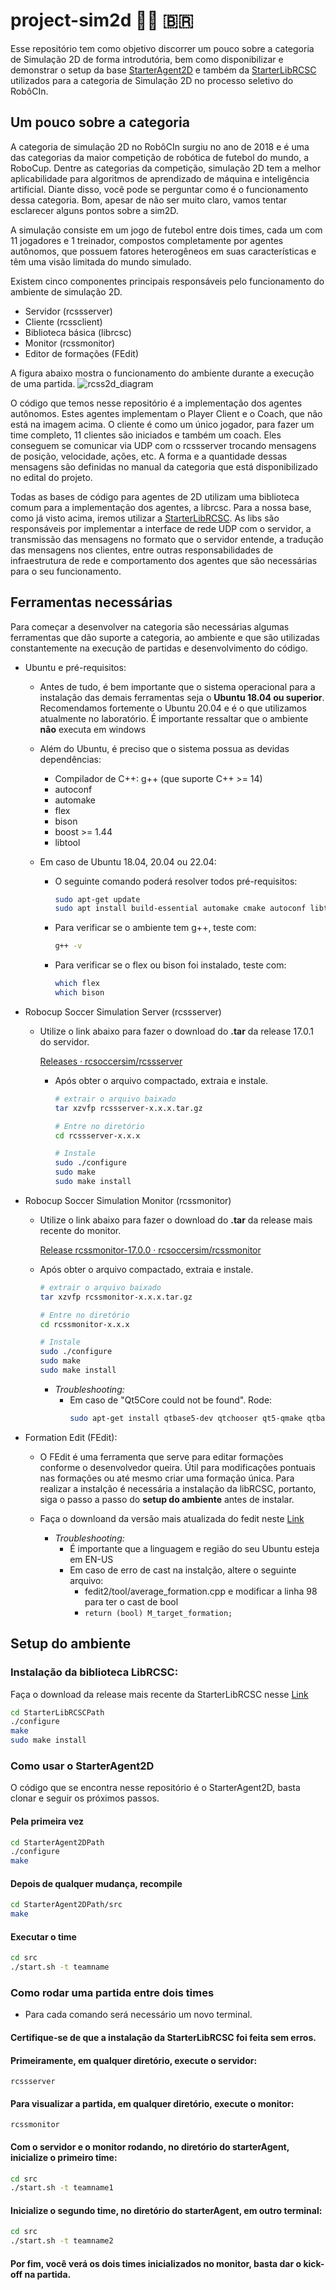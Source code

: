 # project-sim2d 🤖🔵 🇧🇷

Esse repositório tem como objetivo discorrer um pouco sobre a categoria de Simulação 2D de forma introdutória, bem como disponibilizar e demonstrar o setup da base [StarterAgent2D](https://github.com/naderzare/StarterAgent2D/) e também da [StarterLibRCSC](https://github.com/naderzare/StarterLibRCSC) utilizados para a categoria de Simulação 2D no processo seletivo do RobôCIn.

## Um pouco sobre a categoria
A categoria de simulação 2D no RobôCIn surgiu no ano de 2018 e é uma das categorias da maior competição de robótica de futebol do mundo, a RoboCup. Dentre as categorias da competição, simulação 2D tem a melhor aplicabilidade para algoritmos de aprendizado de máquina e inteligência artificial. Diante disso, você pode se perguntar como é o funcionamento dessa categoria. Bom, apesar de não ser muito claro, vamos tentar esclarecer alguns pontos sobre a sim2D.

A simulação consiste em um jogo de futebol entre dois times, cada um com 11 jogadores e 1 treinador, compostos completamente por agentes autônomos, que possuem fatores heterogêneos em suas características e têm uma visão limitada do mundo simulado.

Existem cinco componentes principais responsáveis pelo funcionamento do ambiente de simulação 2D.
- Servidor (rcssserver)
- Cliente (rcssclient)
- Biblioteca básica (librcsc)
- Monitor (rcssmonitor)
- Editor de formações (FEdit)

A figura abaixo mostra o funcionamento do ambiente durante a execução de uma partida.
![rcss2d_diagram](https://user-images.githubusercontent.com/53492989/229315795-ce733e0c-f12c-4cc0-acb8-364aeb2e7d12.png)

O código que temos nesse repositório é a implementação dos agentes autônomos. Estes agentes implementam o Player Client e o Coach, que não está na imagem acima. O cliente é como um único jogador, para fazer um time completo, 11 clientes são iniciados e também um coach. Eles conseguem se comunicar via UDP com o rcssserver trocando mensagens de posição, velocidade, ações, etc. A forma e a quantidade dessas mensagens são definidas no manual da categoria que está disponibilizado no edital do projeto.

Todas as bases de código para agentes de 2D utilizam uma biblioteca comum para a implementação dos agentes, a librcsc. Para a nossa base, como já visto acima, iremos utilizar a [StarterLibRCSC](https://github.com/naderzare/StarterLibRCSC). As libs são responsáveis por implementar a interface de rede UDP com o servidor, a transmissão das mensagens no formato que o servidor entende, a tradução das mensagens nos clientes, entre outras responsabilidades de infraestrutura de rede e comportamento dos agentes que são necessárias para o seu funcionamento.


## Ferramentas necessárias
Para começar a desenvolver na categoria são necessárias algumas ferramentas que dão suporte a categoria, ao ambiente e que são utilizadas constantemente na execução de partidas e desenvolvimento do código.

- Ubuntu e pré-requisitos:
  - Antes de tudo, é bem importante que o sistema operacional para a instalação das demais ferramentas seja o **Ubuntu 18.04 ou superior**. Recomendamos fortemente o Ubuntu 20.04 e é o que utilizamos atualmente no laboratório. É importante ressaltar que o ambiente **não** executa em windows
  - Além do Ubuntu, é preciso que o sistema possua as devidas dependências:
    - Compilador de C++:  g++ (que suporte C++ >=  14)
    - autoconf
    - automake
    - flex
    - bison
    - boost >= 1.44
    - libtool
    
  - Em caso de Ubuntu 18.04, 20.04 ou 22.04:
    - O seguinte comando poderá resolver todos pré-requisitos:
      ```bash
      sudo apt-get update
      sudo apt install build-essential automake cmake autoconf libtool flex bison libboost-all-dev
      ```
    
    - Para verificar se o ambiente tem g++, teste com:
      ```bash
      g++ -v
      ```
      
    - Para verificar se o flex ou bison foi instalado, teste com:
      ```bash
      which flex
      which bison
      ```
      
- Robocup Soccer Simulation Server (rcssserver)
  - Utilize o link abaixo para fazer o download do **.tar** da release 17.0.1 do servidor.
  
    [Releases · rcsoccersim/rcssserver](https://github.com/rcsoccersim/rcssserver/releases)

    - Após obter o arquivo compactado, extraia e instale.
      ```bash
      # extrair o arquivo baixado
      tar xzvfp rcssserver-x.x.x.tar.gz

      # Entre no diretório
      cd rcssserver-x.x.x

      # Instale
      sudo ./configure
      sudo make
      sudo make install
      ```

- Robocup Soccer Simulation Monitor (rcssmonitor)
  - Utilize o link abaixo para fazer o download do **.tar** da release mais recente do monitor.
    
    [Release rcssmonitor-17.0.0 · rcsoccersim/rcssmonitor](https://github.com/rcsoccersim/rcssmonitor/releases/tag/rcssmonitor-17.0.0)

  - Após obter o arquivo compactado, extraia e instale.
    ```bash
    # extrair o arquivo baixado
    tar xzvfp rcssmonitor-x.x.x.tar.gz

    # Entre no diretório
    cd rcssmonitor-x.x.x

    # Instale
    sudo ./configure
    sudo make
    sudo make install
    ```

    - *Troubleshooting:* 
      - Em caso de "Qt5Core could not be found". Rode:
        ```bash
        sudo apt-get install qtbase5-dev qtchooser qt5-qmake qtbase5-dev-tools
        ```

- Formation Edit (FEdit):
  - O FEdit é uma ferramenta que serve para editar formações conforme o desenvolvedor queira. Útil para modificações pontuais nas formações ou até mesmo criar uma formação única. Para realizar a instalção é necessária a instalação da libRCSC, portanto, siga o passo a passo do **setup do ambiente** antes de instalar.

  - Faça o downloand da versão mais atualizada do fedit neste [Link](https://github.com/helios-base/fedit2)
    - *Troubleshooting:* 
      - É importante que a linguagem e região do seu Ubuntu esteja em EN-US
      - Em caso de erro de cast na instalção, altere o seguinte arquivo:
        - fedit2/tool/average_formation.cpp e modificar a linha 98 para ter o cast de bool 
        - ``` return (bool) M_target_formation; ```

## Setup do ambiente
### Instalação da biblioteca LibRCSC:
Faça o download da release mais recente da StarterLibRCSC nesse [Link](https://github.com/naderzare/StarterLibRCSC/releases)
  ```bash
  cd StarterLibRCSCPath
  ./configure
  make  
  sudo make install
  ```  

### Como usar o StarterAgent2D
O código que se encontra nesse repositório é o StarterAgent2D, basta clonar e seguir os próximos passos.

#### Pela primeira vez
  ```bash
  cd StarterAgent2DPath
  ./configure
  make  
  ```
  
#### Depois de qualquer mudança, recompile
  ```bash
  cd StarterAgent2DPath/src
  make
  ```
  
#### Executar o time
  ```bash
  cd src
  ./start.sh -t teamname
  ```

### Como rodar uma partida entre dois times
- Para cada comando será necessário um novo terminal.
#### Certifique-se de que a instalação da StarterLibRCSC foi feita sem erros.
#### Primeiramente, em qualquer diretório, execute o servidor:
  ``` rcssserver ```

#### Para visualizar a partida, em qualquer diretório, execute o monitor:
  ``` rcssmonitor ```

#### Com o servidor e o monitor rodando, no diretório do starterAgent, inicialize o primeiro time:
  ```bash
  cd src
  ./start.sh -t teamname1
  ```
  
#### Inicialize o segundo time, no diretório do starterAgent, em outro terminal:
  ```bash
  cd src
  ./start.sh -t teamname2
  ```
  
#### Por fim, você verá os dois times inicializados no monitor, basta dar o kick-off na partida.  
